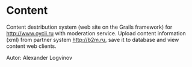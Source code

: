 Content
=======

Content destribution system (web site on the Grails framework) for http://www.oycii.ru with moderation service. 
Upload content information (xml) from partner system http://b2m.ru, save it to database and view content web clients.

Autor: Alexander Logvinov
